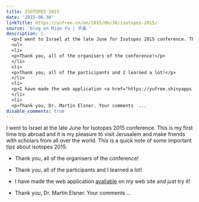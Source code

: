 ```yaml
---
title: ISOTOPES 2015
date: '2015-06-30'
linkTitle: https://yufree.cn/en/2015/06/30/isotopes-2015/
source: 'blog on Miao Yu | 于淼 '
description: |-
  <p>I went to Israel at the late June for Isotopes 2015 conference. This is my first time trip abroad and it is my pleasure to visit Jerusalem and make friends with scholars from all over the world. This is a quick note of some important tips about isotopes 2015.</p>
  <ul>
  <li>
  <p>Thank you, all of the organisers of the conference!</p>
  </li>
  <li>
  <p>Thank you, all of the participants and I learned a lot!</p>
  </li>
  <li>
  <p>I have made the web application <a href="https://yufree.shinyapps.io/MIRtools/">avaliable</a> on my web site and just try it!</p>
  </li>
  <li>
  <p>Thank you, Dr. Martin Elsner. Your comments  ...
disable_comments: true
---
```

<p>I went to Israel at the late June for Isotopes 2015 conference. This is my first time trip abroad and it is my pleasure to visit Jerusalem and make friends with scholars from all over the world. This is a quick note of some important tips about isotopes 2015.</p>
<ul>
<li>
<p>Thank you, all of the organisers of the conference!</p>
</li>
<li>
<p>Thank you, all of the participants and I learned a lot!</p>
</li>
<li>
<p>I have made the web application <a href="https://yufree.shinyapps.io/MIRtools/">avaliable</a> on my web site and just try it!</p>
</li>
<li>
<p>Thank you, Dr. Martin Elsner. Your comments  ...